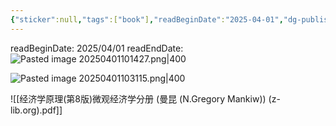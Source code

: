 ```yaml
---
{"sticker":null,"tags":["book"],"readBeginDate":"2025-04-01","dg-publish":true,"permalink":"/libiry/books/《经济学原理 微观经济学分册》/","dgPassFrontmatter":true,"noteIcon":"","created":"2025-04-01T10:09:25.158+08:00","updated":"2025-04-02T14:43:41.260+08:00"}
---
```


readBeginDate: 2025/04/01
readEndDate: 
![Pasted image 20250401101427.png|400](/img/user/accessory/Pasted%20image%2020250401101427.png)

![Pasted image 20250401103115.png|400](/img/user/accessory/Pasted%20image%2020250401103115.png)

![[经济学原理(第8版)微观经济学分册 (曼昆 (N.Gregory Mankiw)) (z-lib.org).pdf]]


